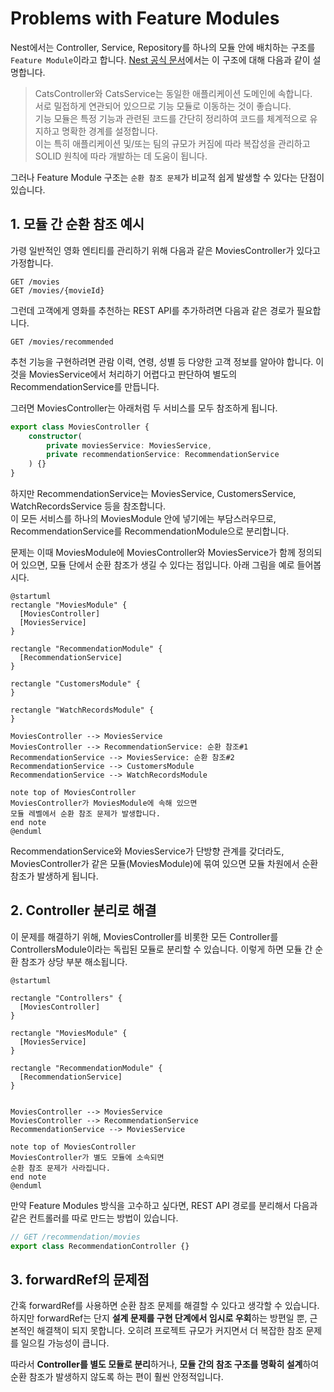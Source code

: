 # Problems with Feature Modules

Nest에서는 Controller, Service, Repository를 하나의 모듈 안에 배치하는 구조를 `Feature Module`이라고 합니다. [Nest 공식 문서](<https://docs.nestjs.com/modules#feature-modules>)에서는 이 구조에 대해 다음과 같이 설명합니다.

> CatsController와 CatsService는 동일한 애플리케이션 도메인에 속합니다.\
> 서로 밀접하게 연관되어 있으므로 기능 모듈로 이동하는 것이 좋습니다.\
> 기능 모듈은 특정 기능과 관련된 코드를 간단히 정리하여 코드를 체계적으로 유지하고 명확한 경계를 설정합니다.\
> 이는 특히 애플리케이션 및/또는 팀의 규모가 커짐에 따라 복잡성을 관리하고 SOLID 원칙에 따라 개발하는 데 도움이 됩니다.

그러나 Feature Module 구조는 `순환 참조 문제`가 비교적 쉽게 발생할 수 있다는 단점이 있습니다.

## 1. 모듈 간 순환 참조 예시

가령 일반적인 영화 엔티티를 관리하기 위해 다음과 같은 MoviesController가 있다고 가정합니다.

```
GET /movies
GET /movies/{movieId}
```

그런데 고객에게 영화를 추천하는 REST API를 추가하려면 다음과 같은 경로가 필요합니다.

```
GET /movies/recommended
```

추천 기능을 구현하려면 관람 이력, 연령, 성별 등 다양한 고객 정보를 알아야 합니다. 이것을 MoviesService에서 처리하기 어렵다고 판단하여 별도의 RecommendationService를 만듭니다.

그러면 MoviesController는 아래처럼 두 서비스를 모두 참조하게 됩니다.

```ts
export class MoviesController {
    constructor(
        private moviesService: MoviesService,
        private recommendationService: RecommendationService
    ) {}
}
```

하지만 RecommendationService는 MoviesService, CustomersService, WatchRecordsService 등을 참조합니다.\
이 모든 서비스를 하나의 MoviesModule 안에 넣기에는 부담스러우므로, RecommendationService를 RecommendationModule으로 분리합니다.

문제는 이때 MoviesModule에 MoviesController와 MoviesService가 함께 정의되어 있으면, 모듈 단에서 순환 참조가 생길 수 있다는 점입니다. 아래 그림을 예로 들어봅시다.

```plantuml
@startuml
rectangle "MoviesModule" {
  [MoviesController]
  [MoviesService]
}

rectangle "RecommendationModule" {
  [RecommendationService]
}

rectangle "CustomersModule" {
}

rectangle "WatchRecordsModule" {
}

MoviesController --> MoviesService
MoviesController --> RecommendationService: 순환 참조#1
RecommendationService --> MoviesService: 순환 참조#2
RecommendationService --> CustomersModule
RecommendationService --> WatchRecordsModule

note top of MoviesController
MoviesController가 MoviesModule에 속해 있으면
모듈 레벨에서 순환 참조 문제가 발생합니다.
end note
@enduml
```

RecommendationService와 MoviesService가 단방향 관계를 갖더라도, MoviesController가 같은 모듈(MoviesModule)에 묶여 있으면 모듈 차원에서 순환 참조가 발생하게 됩니다.

## 2. Controller 분리로 해결

이 문제를 해결하기 위해, MoviesController를 비롯한 모든 Controller를 ControllersModule이라는 독립된 모듈로 분리할 수 있습니다. 이렇게 하면 모듈 간 순환 참조가 상당 부분 해소됩니다.

```plantuml
@startuml

rectangle "Controllers" {
  [MoviesController]
}

rectangle "MoviesModule" {
  [MoviesService]
}

rectangle "RecommendationModule" {
  [RecommendationService]
}


MoviesController --> MoviesService
MoviesController --> RecommendationService
RecommendationService --> MoviesService

note top of MoviesController
MoviesController가 별도 모듈에 소속되면
순환 참조 문제가 사라집니다.
end note
@enduml
```

만약 Feature Modules 방식을 고수하고 싶다면, REST API 경로를 분리해서 다음과 같은 컨트롤러를 따로 만드는 방법이 있습니다.

```ts
// GET /recommendation/movies
export class RecommendationController {}
```

## 3. forwardRef의 문제점

간혹 forwardRef를 사용하면 순환 참조 문제를 해결할 수 있다고 생각할 수 있습니다.\
하지만 forwardRef는 단지 **설계 문제를 구현 단계에서 임시로 우회**하는 방편일 뿐, 근본적인 해결책이 되지 못합니다. 오히려 프로젝트 규모가 커지면서 더 복잡한 참조 문제를 일으킬 가능성이 큽니다.

따라서 **Controller를 별도 모듈로 분리**하거나, **모듈 간의 참조 구조를 명확히 설계**하여 순환 참조가 발생하지 않도록 하는 편이 훨씬 안정적입니다.
